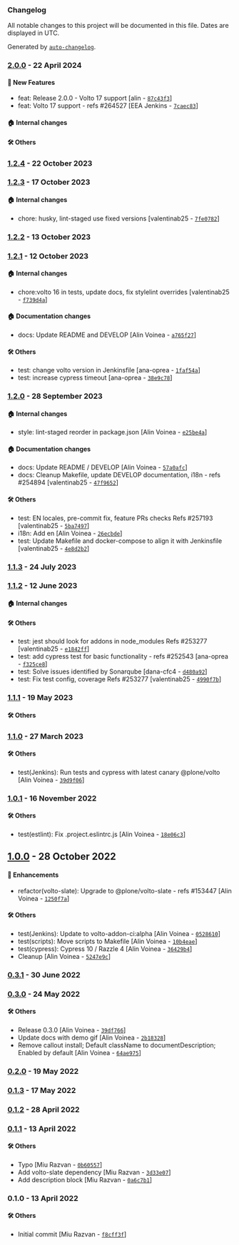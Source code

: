 ### Changelog

All notable changes to this project will be documented in this file. Dates are displayed in UTC.

Generated by [`auto-changelog`](https://github.com/CookPete/auto-changelog).

### [2.0.0](https://github.com/eea/volto-description-block/compare/1.2.4...2.0.0) - 22 April 2024

#### :rocket: New Features

- feat: Release 2.0.0 - Volto 17 support [alin - [`87c43f3`](https://github.com/eea/volto-description-block/commit/87c43f3f730f3b24bbcfbee0d3d39e1e018ecaef)]
- feat: Volto 17 support - refs #264527 [EEA Jenkins - [`7caec83`](https://github.com/eea/volto-description-block/commit/7caec83bd71b069fb6a287df015bb7fb75324f83)]

#### :house: Internal changes


#### :hammer_and_wrench: Others

### [1.2.4](https://github.com/eea/volto-description-block/compare/1.2.3...1.2.4) - 22 October 2023

### [1.2.3](https://github.com/eea/volto-description-block/compare/1.2.2...1.2.3) - 17 October 2023

#### :house: Internal changes

- chore: husky, lint-staged use fixed versions [valentinab25 - [`7fe0782`](https://github.com/eea/volto-description-block/commit/7fe0782e604f405472dbb8c1d8bdb685dd1bd5da)]

### [1.2.2](https://github.com/eea/volto-description-block/compare/1.2.1...1.2.2) - 13 October 2023

### [1.2.1](https://github.com/eea/volto-description-block/compare/1.2.0...1.2.1) - 12 October 2023

#### :house: Internal changes

- chore:volto 16 in tests, update docs, fix stylelint overrides [valentinab25 - [`f739d4a`](https://github.com/eea/volto-description-block/commit/f739d4ae4658a1f19318dac352f384b0b597d5f7)]

#### :house: Documentation changes

- docs: Update README and DEVELOP [Alin Voinea - [`a765f27`](https://github.com/eea/volto-description-block/commit/a765f2702f113377e70e3634268fbd90a946b48f)]

#### :hammer_and_wrench: Others

- test: change volto version in Jenkinsfile [ana-oprea - [`1faf54a`](https://github.com/eea/volto-description-block/commit/1faf54a8e15b1945e55cb91a7e970f4ceeadd296)]
- test: increase cypress timeout [ana-oprea - [`38e9c78`](https://github.com/eea/volto-description-block/commit/38e9c78ae9cf31a41547f69ce5a633c2db4e7464)]
### [1.2.0](https://github.com/eea/volto-description-block/compare/1.1.3...1.2.0) - 28 September 2023

#### :house: Internal changes

- style: lint-staged reorder in package.json [Alin Voinea - [`e25be4a`](https://github.com/eea/volto-description-block/commit/e25be4a048af9d5d1eb873af5030d2373d3c9530)]

#### :house: Documentation changes

- docs: Update README / DEVELOP [Alin Voinea - [`57a0afc`](https://github.com/eea/volto-description-block/commit/57a0afc0f34ed006c6103ea77e63072ce7317e1a)]
- docs: Cleanup Makefile, update DEVELOP documentation, i18n - refs #254894 [valentinab25 - [`47f9652`](https://github.com/eea/volto-description-block/commit/47f96526b41c4c238c2aa8228175f27d66dd6d82)]

#### :hammer_and_wrench: Others

- test: EN locales, pre-commit fix, feature PRs checks Refs #257193 [valentinab25 - [`5ba7497`](https://github.com/eea/volto-description-block/commit/5ba74971be907f1a30c5af14bef816f4ec4d3888)]
- i18n: Add en [Alin Voinea - [`26ecbde`](https://github.com/eea/volto-description-block/commit/26ecbde5fe4fe6d0a7709a8bf39602f034036364)]
- test: Update Makefile and docker-compose to align it with Jenkinsfile [valentinab25 - [`4e8d2b2`](https://github.com/eea/volto-description-block/commit/4e8d2b2ca65248f2e9e924f00fe89eb9c8ccb513)]
### [1.1.3](https://github.com/eea/volto-description-block/compare/1.1.2...1.1.3) - 24 July 2023

### [1.1.2](https://github.com/eea/volto-description-block/compare/1.1.1...1.1.2) - 12 June 2023

#### :house: Internal changes


#### :hammer_and_wrench: Others

- test: jest should look for addons in node_modules Refs #253277 [valentinab25 - [`e1842ff`](https://github.com/eea/volto-description-block/commit/e1842ffb1d825c5dab556003e6d9343ef1f8329e)]
- test: add cypress test for basic functionality - refs #252543 [ana-oprea - [`f325ce8`](https://github.com/eea/volto-description-block/commit/f325ce852665e7b26455cc23efcf3b8ca18a04c2)]
- test: Solve issues identified by Sonarqube [dana-cfc4 - [`d480a92`](https://github.com/eea/volto-description-block/commit/d480a92fa31425d05c84cb630bf4ad464391e9d5)]
- test: Fix test config, coverage Refs #253277 [valentinab25 - [`4990f7b`](https://github.com/eea/volto-description-block/commit/4990f7b7e486b895a8052b4458488f2f63f8e47f)]
### [1.1.1](https://github.com/eea/volto-description-block/compare/1.1.0...1.1.1) - 19 May 2023

#### :hammer_and_wrench: Others

### [1.1.0](https://github.com/eea/volto-description-block/compare/1.0.1...1.1.0) - 27 March 2023

#### :hammer_and_wrench: Others

- test(Jenkins): Run tests and cypress with latest canary @plone/volto [Alin Voinea - [`39d9f06`](https://github.com/eea/volto-description-block/commit/39d9f06e028c5006cf29e62984647e4fa8d4fc80)]
### [1.0.1](https://github.com/eea/volto-description-block/compare/1.0.0...1.0.1) - 16 November 2022

#### :hammer_and_wrench: Others

- test(estlint): Fix .project.eslintrc.js [Alin Voinea - [`18e06c3`](https://github.com/eea/volto-description-block/commit/18e06c387847079ba8dee0ac5c059e8bba7671e7)]
## [1.0.0](https://github.com/eea/volto-description-block/compare/0.3.1...1.0.0) - 28 October 2022

#### :nail_care: Enhancements

- refactor(volto-slate): Upgrade to @plone/volto-slate - refs #153447 [Alin Voinea - [`1250f7a`](https://github.com/eea/volto-description-block/commit/1250f7a3be60ace96a8c69734c053a833c5e8e7f)]

#### :hammer_and_wrench: Others

- test(Jenkins): Update to volto-addon-ci:alpha [Alin Voinea - [`0528610`](https://github.com/eea/volto-description-block/commit/05286106b8728083164f08cba443cad4e0c2434a)]
- test(scripts): Move scripts to Makefile [Alin Voinea - [`10b4eae`](https://github.com/eea/volto-description-block/commit/10b4eaec24009403b4100a29550d536c4e08d9a2)]
- test(cypress): Cypress 10 / Razzle 4 [Alin Voinea - [`36429b4`](https://github.com/eea/volto-description-block/commit/36429b4656333472038fd245623736042e9cc2ae)]
- Cleanup [Alin Voinea - [`5247e9c`](https://github.com/eea/volto-description-block/commit/5247e9cca2751495c91a52ce8cd0a3992a399df1)]
### [0.3.1](https://github.com/eea/volto-description-block/compare/0.3.0...0.3.1) - 30 June 2022

### [0.3.0](https://github.com/eea/volto-description-block/compare/0.2.0...0.3.0) - 24 May 2022

#### :hammer_and_wrench: Others

- Release 0.3.0 [Alin Voinea - [`39df766`](https://github.com/eea/volto-description-block/commit/39df76639343b340bb8369342728a35a0a7260f7)]
- Update docs with demo gif [Alin Voinea - [`2b18328`](https://github.com/eea/volto-description-block/commit/2b183280ea637d53c1b20e933972d41bab0f08c8)]
- Remove callout install; Default className to documentDescription; Enabled by default [Alin Voinea - [`64ae975`](https://github.com/eea/volto-description-block/commit/64ae975fdfe05f3e87788d09735282b756be1559)]
### [0.2.0](https://github.com/eea/volto-description-block/compare/0.1.3...0.2.0) - 19 May 2022

### [0.1.3](https://github.com/eea/volto-description-block/compare/0.1.2...0.1.3) - 17 May 2022

### [0.1.2](https://github.com/eea/volto-description-block/compare/0.1.1...0.1.2) - 28 April 2022

### [0.1.1](https://github.com/eea/volto-description-block/compare/0.1.0...0.1.1) - 13 April 2022

#### :hammer_and_wrench: Others

- Typo [Miu Razvan - [`0b60557`](https://github.com/eea/volto-description-block/commit/0b60557075668aa6f852857f6d25ca469fc6279a)]
- Add volto-slate dependency [Miu Razvan - [`3d33e07`](https://github.com/eea/volto-description-block/commit/3d33e0795af0a8cabce1bfb6562c35cda8e5bc66)]
- Add description block [Miu Razvan - [`0a6c7b1`](https://github.com/eea/volto-description-block/commit/0a6c7b167ea4037b47df5bea39932a5d03778954)]
### 0.1.0 - 13 April 2022

#### :hammer_and_wrench: Others

- Initial commit [Miu Razvan - [`f8cff3f`](https://github.com/eea/volto-description-block/commit/f8cff3fe130af00ee150f3200b67acae4836ec70)]
